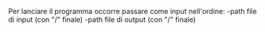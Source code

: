 Per lanciare il programma occorre passare come input nell'ordine:
-path file di input (con "/" finale)
-path file di output (con "/" finale)


